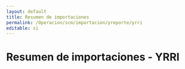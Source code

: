 ```yaml
---
layout: default
title: Resumen de importaciones
permalink: /Operacion/scm/importacion/yreporte/yrri
editable: si
---
```


# Resumen de importaciones - YRRI  

